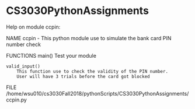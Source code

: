# CS3030PythonAssignments
Help on module ccpin:

NAME
    ccpin - This python module  use to simulate the bank card PIN number  check

FUNCTIONS
    main()
        Test your module

    valid_input()
        This function use to check the validity of the PIN number.
        User will have 3 trials before the card got blocked

FILE
    /home/wsu010/cs3030Fall2018/pythonScripts/CS3030PythonAssignments/ccpin.py

